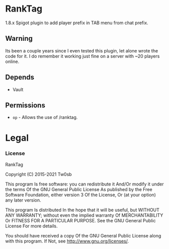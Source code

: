 # RankTag
1.8.x Spigot plugin to add player prefix in TAB menu from chat prefix.


## Warning
Its been a couple years since I even tested this plugin, let alone wrote the code for it.
I do remember it working just fine on a server with ~20 players online.

## Depends
- Vault

## Permissions
- ``op`` - Allows the use of /ranktag.


# Legal
### License
RankTag

Copyright (C) 2015-2021 Tw0sb

This program Is free software: you can redistribute it And/Or modify it under the terms Of the GNU General Public License As published by the Free Software Foundation, either version 3 Of the License, Or (at your option) any later version.

This program Is distributed In the hope that it will be useful, but WITHOUT ANY WARRANTY; without even the implied warranty Of MERCHANTABILITY Or FITNESS FOR A PARTICULAR PURPOSE. See the GNU General Public License For more details.

You should have received a copy Of the GNU General Public License along with this program. If Not, see http://www.gnu.org/licenses/.
